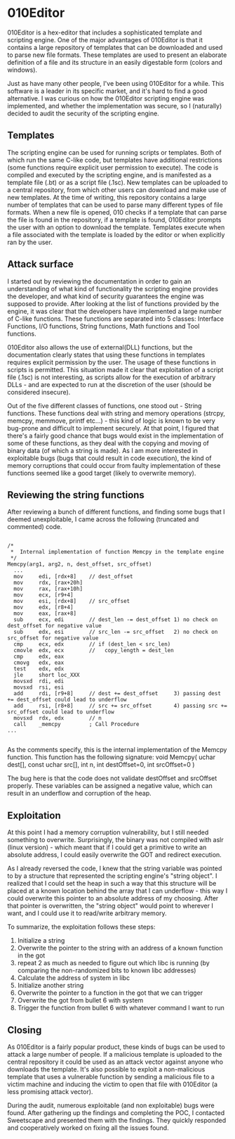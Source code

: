 # 010Editor

010Editor is a hex-editor that includes a sophisticated template and scripting engine.
One of the major advantages of 010Editor is that it contains a large repository of templates that can be downloaded and used to parse new file formats. These templates are used to present an elaborate definition of a file and its structure in an easily digestable form (colors and windows). 

Just as have many other people, I've been using 010Editor for a while. This software is a leader in its specific market, and it's hard to find a good alternative. I was curious on how the 010Editor scripting engine was implemented, and whether the implementation was secure, so I (naturally) decided to audit the security of the scripting engine.

## Templates

The scripting engine can be used for running scripts or templates. Both of which run the same C-like code, but templates have additional restrictions (some functions require explicit user permission to execute). The code is compiled and executed by the scripting engine, and is manifested as a template file (.bt) or as a script file (.1sc). New templates can be uploaded to a central repository, from which other users can download and make use of new templates. At the time of writing, this repository contains a large number of templates that can be used to parse many different types of file formats. When a new file is opened, 010 checks if a template that can parse the file is found in the repository, if a template is found, 010Editor prompts the user with an option to download the template. Templates execute when a file associated with the template is loaded by the editor or when explicitly ran by the user.

## Attack surface

I started out by reviewing the documentation in order to gain an understanding of what kind of functionality the scripting engine provides the developer, and what kind of security guarantees the engine was supposed to provide. After looking at the list of functions provided by the engine, it was clear that the developers have implemented a large number of C-like functions. These functions are separated into 5 classes: Interface Functions, I/O functions, String functions, Math functions and Tool functions. 

010Editor also allows the use of external(DLL) functions, but the documentation clearly states that using these functions in templates requires explicit permission by the user. The usage of these functions in scripts is permitted. This situation made it clear that exploitation of a script file (.1sc) is not interesting, as scripts allow for the execution of arbitrary DLLs - and are expected to run at the discretion of the user (should be considered insecure).

Out of the five different classes of functions, one stood out - String functions. These functions deal with string and memory operations (strcpy, memcpy, memmove, printf etc...) - this kind of logic is known to be very bug-prone and difficult to implement securely. At that point, I figured that there's a fairly good chance that bugs would exist in the implementation of some of these functions, as they deal with the copying and moving of binary data (of which a string is made). As I am more interested in exploitable bugs (bugs that could result in code execution), the kind of memory corruptions that could occur from faulty implementation of these functions seemed like a good target (likely to overwrite memory).


## Reviewing the string functions

After reviewing a bunch of different functions, and finding some bugs that I deemed unexploitable, I came across the following (truncated and commented) code.

```Assembly

/*
 *  Internal implementation of function Memcpy in the template engine
 */
Memcpy(arg1, arg2, n, dest_offset, src_offset)
  ...
  mov     edi, [rdx+8]    // dest_offset
  mov     rdx, [rax+20h]
  mov     rax, [rax+10h]
  mov     ecx, [r9+4]
  mov     esi, [rdx+8]    // src_offset
  mov     edx, [r8+4]
  mov     eax, [rax+8]
  sub     ecx, edi        // dest_len -= dest_offset 1) no check on dest_offset for negative value
  sub     edx, esi        // src_len -= src_offset   2) no check on src_offset for negative value
  cmp     ecx, edx        // if (dest_len < src_len)
  cmovle  edx, ecx        //   copy_length = dest_len
  cmp     edx, eax        
  cmovg   edx, eax        
  test    edx, edx        
  jle     short loc_XXX 
  movsxd  rdi, edi        
  movsxd  rsi, esi        
  add     rdi, [r9+8]     // dest += dest_offset     3) passing dest += dest_offset could lead to underflow
  add     rsi, [r8+8]     // src += src_offset       4) passing src += src_offset could lead to underflow
  movsxd  rdx, edx        // n
  call    _memcpy         ; Call Procedure
...


```

As the comments specify, this is the internal implementation of the Memcpy function. 
This function has the following signature:
void Memcpy( uchar dest[], const uchar src[], int n, int destOffset=0, int srcOffset=0 )

The bug here is that the code does not validate destOffset and srcOffset properly.
These variables can be assigned a negative value, which can result in an underflow and corruption of the heap.

## Exploitation

At this point I had a memory corruption vulnerability, but I still needed something to overwrite. Surprisingly, the binary was not compiled with aslr (linux version) - which meant that if I could get a primitive to write an absolute address, I could easily overwrite the GOT and redirect execution.

As I already reversed the code, I knew that the string variable was pointed to by a structure that represented the scripting engine's "string object".
I realized that I could set the heap in such a way that this structure will be placed at a known location behind the array that I can underflow - this way I could overwrite this pointer to an absolute address of my choosing.
After that pointer is overwritten, the "string object" would point to wherever I want, and I could use it to read/write arbitrary memory.

To summarize, the exploitation follows these steps:

1. Initialize a string
2. Overwrite the pointer to the string with an address of a known function in the got
3. repeat 2 as much as needed to figure out which libc is running (by comparing the non-randomized bits to known libc addresses)
4. Calculate the address of system in libc
5. Initialize another string
6. Overwrite the pointer to a function in the got that we can trigger
7. Overwrite the got from bullet 6 with system
8. Trigger the function from bullet 6 with whatever command I want to run

## Closing

As 010Editor is a fairly popular product, these kinds of bugs can be used to attack a large number of people.
If a malicious template is uploaded to the central repository it could be used as an attack vector against anyone who downloads the template.
It's also possible to exploit a non-malicious template that uses a vulnerable function by sending a malicious file to a victim machine and inducing the victim to open that file with 010Editor (a less promising attack vector).

During the audit, numerous exploitable (and non exploitable) bugs were found.
After gathering up the findings and completing the POC, I contacted Sweetscape and presented them with the findings.
They quickly responded and cooperatively worked on fixing all the issues found.
